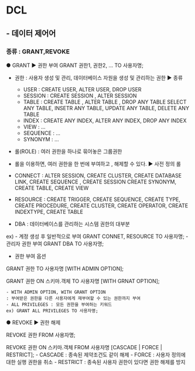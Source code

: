 # DCL
## - 데이터 제어어
### 종류 : GRANT,REVOKE

● GRANT
▶ 권한 부여
GRANT 권한1, 권한2, ... TO 사용자명;

* 권한
: 사용자 생성 및 관리, 데이터베이스 자원을 생성 및 관리하는 권한
▶ 종류
    - USER      : CREATE USER, ALTER USER, DROP USER
    - SESSION   : CREATE SESSION , ALTER SESSION
    - TABLE     : CREATE TABLE , ALTER TABLE , DROP ANY TABLE
                  SELECT ANY TABLE, INSETR ANY TABLE, UPDATE ANY TABLE, DELETE ANY TABLE
    - INDEX     : CREATE ANY INDEX, ALTER ANY INDEX, DROP ANY INDEX
    - VIEW      : ...
    - SEQUENCE  : ...
    - SYNONYM   : ...

* 롤(ROLE)
: 여러 권한을 하나로 묶어놓은 그룹권한
- 롤을 이용하면, 여러 권한을 한 번에 부여하고 , 해제할 수 있다.
▶ 사전 정의 롤
- CONNECT 
    : ALTER SESSION, CREATE CLUSTER, CREATE DATABASE LINK, CREATE SEQUENCE , CREATE SESSION
      CREATE SYNONYM, CREATE TABLE, CREATE VIEW

- RESOURCE
    : CREATE TRIGGER, CREATE SEQUENCE, CREATE TYPE, CREATE PROCEDURE, CREATE CLUSTER,
      CREATE OPERATOR, CREATE INDEXTYPE, CREATE TABLE

- DBA
    : 데이터베이스를 관리하는 시스템 권한의 대부분

ex) - 계정 생성 후 일반적으로 부여
    GRANT CONNET, RESOURCE TO 사용자명;
    - 관리자 권한 부여
    GRANT DBA TO 사용자명;

* 권한 부여 옵션

GRANT 권한 TO 사용자명 [WITH ADMIN OPTION];

GRANT 권한 ON 스키마.객체 TO 사용자명 [WITH GRNAT OPTION];

    - WITH ADMIN OPTION, WITH GRANT OPTION
    : 부여받은 권한을 다른 사용자에게 재부여할 수 있는 권한까지 부여
    - ALL PRIVILEGES : 모든 권한을 부여하는 키워드
    ex) GRANT ALL PRIVILEGES TO 사용자명;


● REVOKE
▶ 권한 해제

REVOKE 권한 FROM 사용자명;

REVOKE 권한 ON 스키마.객체 FROM 사용자명 [CASCADE | FORCE | RESTRICT];
    - CASCADE : 종속된 제약조건도 같이 해제
    - FORCE : 사용자 정의에 대한 실행 권한을 취소
    - RESTRICT : 종속된 사용자 권한이 있다면 권한 해제를 방지

